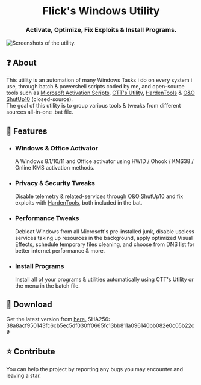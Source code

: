 <h1 align=center> Flick's Windows Utility </h1>
<h3 align=center>Activate, Optimize, Fix Exploits & Install Programs.</h3>


  ![Screenshots of the utility.](screenshots.gif)

## ❓ About
This utility is an automation of many Windows Tasks i do on every system i use, through batch & powershell scripts coded by me, and open-source tools such as [Microsoft Activation Scripts](https://github.com/massgravel/Microsoft-Activation-Scripts), [CTT's Utility](https://github.com/ChrisTitusTech/winutil/), [HardenTools](https://github.com/hardentools/hardentools) & [O&O ShutUp10](https://www.oo-software.com/en/shutup10) (closed-source).<br>
The goal of this utility is to group various tools & tweaks from different sources all-in-one .bat file.

## 🔎 Features
- ### Windows & Office Activator
  A Windows 8.1/10/11 and Office activator using HWID / Ohook / KMS38 / Online KMS activation methods.
- ### Privacy & Security Tweaks
  Disable telemetry & related-services through [O&O ShutUp10](https://www.oo-software.com/en/shutup10) and fix exploits with [HardenTools](https://github.com/hardentools/hardentools), both included in the bat.
- ### Performance Tweaks
  Debloat Windows from all Microsoft's pre-installed junk, disable useless services taking up resources in the background, apply optimized Visual Effects, schedule temporary files cleaning, and choose from DNS list for better internet performance & more.
- ### Install Programs
  Install all of your programs & utilities automatically using CTT's Utility or the menu in the batch file.

## 🔗 Download
Get the latest version from [here.](https://github.com/Flick9000/flickutility/releases/latest/download/flickutility.bat)
SHA256: 38a8acf950143fc6cb5ec5df030ff0665fc13bb811a096140bb082e0c05b22c9

## ⭐ Contribute
You can help the project by reporting any bugs you may encounter and leaving a star.
